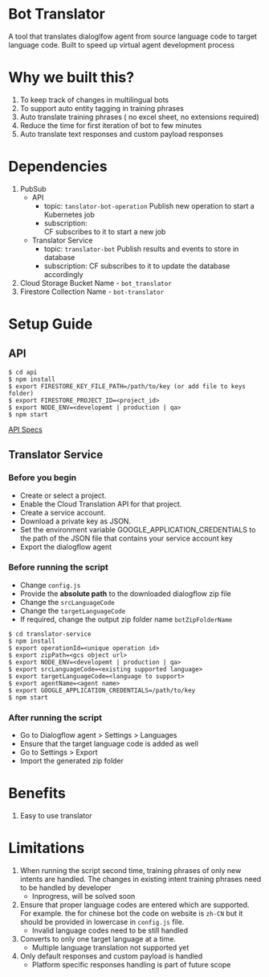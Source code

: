 # Bot Translator

A tool that translates dialoglfow agent from source language code to target language code.
Built to speed up virtual agent development process

# Why we built this?

1. To keep track of changes in multilingual bots 
2. To support auto entity tagging in training phrases
3. Auto translate training phrases ( no excel sheet, no extensions required)
4. Reduce the time for first iteration of bot to few minutes
5. Auto translate text responses and custom payload responses

# Dependencies

1. PubSub 
      - API
         - topic: `tanslator-bot-operation`
            Publish new operation to start a Kubernetes job
         - subscription:  
            CF subscribes to it to start a new job
      - Translator Service
         - topic: `translator-bot`
            Publish results and events to store in database
         - subscription: 
            CF subscribes to it to update the database accordingly
2. Cloud Storage 
   Bucket Name - `bot_translator`
3. Firestore
   Collection Name - `bot-translator`

# Setup Guide

## API 

```
$ cd api
$ npm install
$ export FIRESTORE_KEY_FILE_PATH=/path/to/key (or add file to keys folder)
$ export FIRESTORE_PROJECT_ID=<project_id>
$ export NODE_ENV=<developemt | production | qa>
$ npm start
```

[API Specs](https://docs.google.com/document/d/1WTr2qmpMaDlbgFKPRR6DIyhjSfBtzM9XxSR8ZeBLv0E/edit?usp=sharing)

## Translator Service

### Before you begin

- Create or select a project.
- Enable the Cloud Translation API for that project.
- Create a service account.
- Download a private key as JSON.
- Set the environment variable GOOGLE_APPLICATION_CREDENTIALS to the path of the JSON file that contains your service account key
- Export the dialogflow agent
  
### Before running the script

- Change `config.js` 
- Provide the **absolute path** to the downloaded dialogflow zip file
- Change the `srcLanguageCode`
- Change the `targetLanguageCode`
- If required, change the output zip folder name `botZipFolderName`

```
$ cd translator-service
$ npm install
$ export operationId=<unique operation id>
$ export zipPath=<gcs object url>
$ export NODE_ENV=<developemt | production | qa>
$ export srcLanguageCode=<existing supported language>
$ export targetLanguageCode=<language to support>
$ export agentName=<agent name>
$ export GOOGLE_APPLICATION_CREDENTIALS=/path/to/key
$ npm start
```

### After running the script

- Go to Dialogflow agent > Settings > Languages
- Ensure that the target language code is added as well
- Go to Settings > Export
- Import the generated zip folder

# Benefits

1. Easy to use translator

# Limitations

1. When running the script second time, training phrases of only new intents are handled. The changes in existing intent training phrases need to be handled by developer 
   - Inprogress, will be solved soon
2. Ensure that proper language codes are entered which are supported. For example. the for chinese bot the code on website is `zh-CN` but it should be provided in lowercase in `config.js` file.
   - Invalid language codes need to be still handled
3. Converts to only one target language at a time. 
   - Multiple language translation not supported yet
4. Only default responses and custom payload is handled
   - Platform specific responses handling is part of future scope
